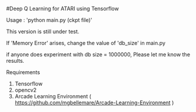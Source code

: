 #Deep Q Learning for ATARI using Tensorflow

Usage : 'python main.py (ckpt file)'

This version is still under test.

If 'Memory Error' arises, change the value of 'db_size' in main.py

if anyone does experiment with db size = 1000000, Please let me know the results.


Requirements

1. Tensorflow
2. opencv2
3. Arcade Learning Environment ( https://github.com/mgbellemare/Arcade-Learning-Environment )

